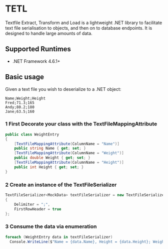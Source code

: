 # TETL
Textfile Extract, Transform and Load is a lightweight .NET library to facilitate text file serialisation to objects, and then on to database endpoints. It is designed to handle large amounts of data.

## Supported Runtimes
- .NET Framework 4.6.1+

## Basic usage

Given a text file you wish to deserialize to a .NET object:

```
Name;Weight;Height
Fred;71.3;165
Andy;80.2;180
Jane;63.5;160
```

### 1 First Decorate your class with the TextFileMappingAttribute
```csharp
public class WeightEntry
{
    [TextFileMappingAttribute(ColumnName = "Name")]
    public string Name { get; set; }
    [TextFileMappingAttribute(ColumnName = "Weight")]
    public double Weight { get; set; }
    [TextFileMappingAttribute(ColumnName = "Height")]
    public int Height { get; set; }
}
```

### 2 Create an instance of the TextFileSerializer
```csharp
TextFileSerializer<MockData> textFileSerializer = new TextFileSerializer<MockData>(@"c:\temp\myTextFile")
{
    Delimiter = ";",
    FirstRowHeader = true
};
```

### 3 Consume the data via enumeration
```csharp
foreach (WeightEntry data in textFileSerializer)
  Console.WriteLine($"Name = {data.Name}, Height = {data.Height}; Weight = {data.Weight}");
```
